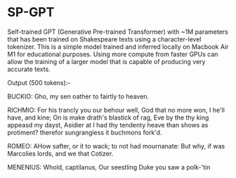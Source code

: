 # SP-GPT
Self-trained GPT (Generative Pre-trained Transformer) with ~1M parameters that has been trained on Shakespeare texts using a character-level tokenizer. This is a simple model trained and inferred locally on Macbook Air M1 for educational purposes. Using more compute from faster GPUs can allow the training of a larger model that is capable of producing very accurate texts.

Output (500 tokens):-

BUCKIO:
Gho, my sen oather to fairtly to heaven.

RICHMIO:
For his trancly you our behour well,
God that no more won, I he'll have, and kine;
On is make drath's blastick of rag,
Eve by the thy king appeasd my dayst,
Asidier at I had thy tendenty heave than shows
as protiment? therefor sungrangiess it buchmons fork'd.

ROMEO:
AHow safter, or it to wack; to not had mournanate:
But why, if was Marcolies lords, and we that Cotizer.

MENENIUS:
Whold, captilanus,
Our seestling Duke you saw a polk-'tin
